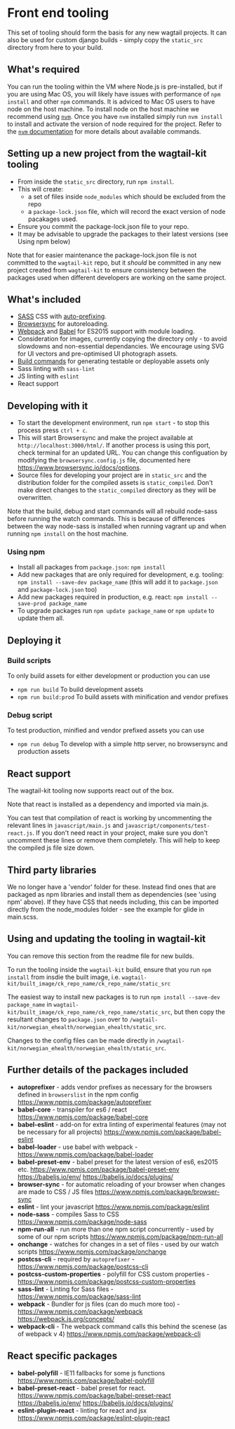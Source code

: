 # Front end tooling

This set of tooling should form the basis for any new wagtail projects. It can also be used for custom django builds - simply copy the `static_src` directory from here to your build.

## What's required

You can run the tooling within the VM where Node.js is pre-installed, but if you are using Mac OS, you will likely have issues with performance of `npm install` and other `npm` commands. It is adviced to Mac OS users to have node on the host machine.
 To install node on the host machine we recommend using [`nvm`](https://github.com/creationix/nvm). Once you have `nvm` installed simply run `nvm install` to install and activate the version of node required for the project. Refer to the [`nvm` documentation](https://github.com/creationix/nvm#usage) for more details about available commands.


## Setting up a new project from the wagtail-kit tooling

* From inside the `static_src` directory, run `npm install`.
* This will create:
    - a set of files inside `node_modules` which should be excluded from the repo
    - a `package-lock.json` file, which will record the exact version of node pacakages used.
* Ensure you commit the package-lock.json file to your repo.
* It may be advisable to upgrade the packages to their latest versions (see Using npm below)

Note that for easier maintenance the package-lock.json file is not committed to the `wagtail-kit` repo, but it *should* be committed in any new project created from `wagtail-kit` to ensure consistency between the packages used when different developers are working on the same project.

## What's included

* [SASS](http://sass-lang.com/) CSS with [auto-prefixing](https://github.com/postcss/autoprefixer).
* [Browsersync](https://www.browsersync.io) for autoreloading.
* [Webpack](https://webpack.js.org/) and [Babel](https://babeljs.io) for ES2015 support with module loading.
* Consideration for images, currently copying the directory only - to avoid slowdowns and non-essential dependancies. We encourage using SVG for UI vectors and pre-optimised UI photograph assets.
* [Build commands](#build-scripts) for generating testable or deployable assets only
* Sass linting with `sass-lint`
* JS linting with `eslint`
* React support


## Developing with it

* To start the development environment, run `npm start` - to stop this process press `ctrl + c`.
* This will start Browsersync and make the project available at `http://localhost:3000/html/`. If another process is using this port, check terminal for an updated URL. You can change this configuation by modifying the `browsersync.config.js` file, documented here https://www.browsersync.io/docs/options.
* Source files for developing your project are in `static_src` and the distribution folder for the compiled assets is `static_compiled`. Don't make direct changes to the `static_compiled` directory as they will be overwritten.

Note that the build, debug and start commands will all rebuild node-sass before running the watch commands. This is because of differences between the way node-sass is installed when running vagrant up and when running `npm install` on the host machine.

### Using npm

* Install all packages from `package.json`: `npm install`
* Add new packages that are only required for development, e.g. tooling: `npm install --save-dev package_name` (this will add it to `package.json` and `package-lock.json` too)
* Add new packages required in production, e.g. react: `npm install --save-prod package_name`
* To upgrade packages run `npm update package_name` or `npm update` to update them all.

## Deploying it

### Build scripts

To only build assets for either development or production you can use

 * `npm run build` To build development assets
 * `npm run build:prod` To build assets with minification and vendor prefixes

### Debug script

To test production, minified and vendor prefixed assets you can use

 * `npm run debug` To develop with a simple http server, no browsersync and production assets


## React support

The wagtail-kit tooling now supports react out of the box.

Note that react is installed as a dependency and imported via main.js.

You can test that compilation of react is working by uncommenting the relevant lines in `javascript/main.js` and `javascript/components/test-react.js`. If you don't need react in your project, make sure you don't uncomment these lines or remove them completely. This will help to keep the compiled js file size down.

## Third party libraries
We no longer have a 'vendor' folder for these. Instead find ones that are packaged as npm libraries and install them as dependencies (see 'using npm' above). If they have CSS that needs including, this can be imported directly from the node_modules folder - see the example for glide in main.scss.

## Using and updating the tooling in wagtail-kit

You can remove this section from the readme file for new builds.

To run the tooling inside the `wagtail-kit` build, ensure that you run `npm install` from insdie the built image, i.e. `wagtail-kit/built_image/ck_repo_name/ck_repo_name/static_src`

The easiest way to install new packages is to run `npm install --save-dev package_name` in `wagtail-kit/built_image/ck_repo_name/ck_repo_name/static_src`, but then copy the resultant changes to `package.json` over to `/wagtail-kit/norwegian_ehealth/norwegian_ehealth/static_src`.

Changes to the config files can be made directly in `/wagtail-kit/norwegian_ehealth/norwegian_ehealth/static_src`.

## Further details of the packages included
- **autoprefixer** - adds vendor prefixes as necessary for the browsers defined in `browserslist` in the npm config https://www.npmjs.com/package/autoprefixer
- **babel-core** - transpiler for es6 / react https://www.npmjs.com/package/babel-core
- **babel-eslint** - add-on for extra linting of experimental features (may not be necessary for all projects) https://www.npmjs.com/package/babel-eslint
- **babel-loader** - use babel with webpack - https://www.npmjs.com/package/babel-loader
- **babel-preset-env** - babel preset for the latest version of es6, es2015
  etc. https://www.npmjs.com/package/babel-preset-env https://babeljs.io/env/
https://babeljs.io/docs/plugins/
- **browser-sync** - for automatic reloading of your browser when changes are made to CSS / JS files https://www.npmjs.com/package/browser-sync
- **eslint** - lint your javascript https://www.npmjs.com/package/eslint
- **node-sass** - compiles Sass to CSS https://www.npmjs.com/package/node-sass
- **npm-run-all** - run more than one npm script concurrently - used by some of our npm scripts https://www.npmjs.com/package/npm-run-all
- **onchange** - watches for changes in a set of files - used by our watch scripts https://www.npmjs.com/package/onchange
- **postcss-cli** - required by `autoprefixer` - https://www.npmjs.com/package/postcss-cli
- **postcss-custom-properties** - polyfill for CSS custom properties - https://www.npmjs.com/package/postcss-custom-properties
- **sass-lint** - Linting for Sass files - https://www.npmjs.com/package/sass-lint
- **webpack** - Bundler for js files (can do much more too) - https://www.npmjs.com/package/webpack https://webpack.js.org/concepts/
- **webpack-cli** - The webpack command calls this behind the scenese (as of webpack v 4) https://www.npmjs.com/package/webpack-cli

## React specific packages
- **babel-polyfill** - IE11 fallbacks for some js functions https://www.npmjs.com/package/babel-polyfill
- **babel-preset-react** - babel preset for react. https://www.npmjs.com/package/babel-preset-react https://babeljs.io/env/ https://babeljs.io/docs/plugins/
- **eslint-plugin-react** - linting for react and jsx https://www.npmjs.com/package/eslint-plugin-react





